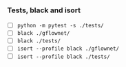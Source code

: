 ### Tests, black and isort
- [ ] `python -m pytest -s ./tests/`
- [ ] `black ./gflownet/`
- [ ] `black ./tests/`
- [ ] `isort --profile black ./gflownet/`
- [ ] `isort --profile black ./tests/`
